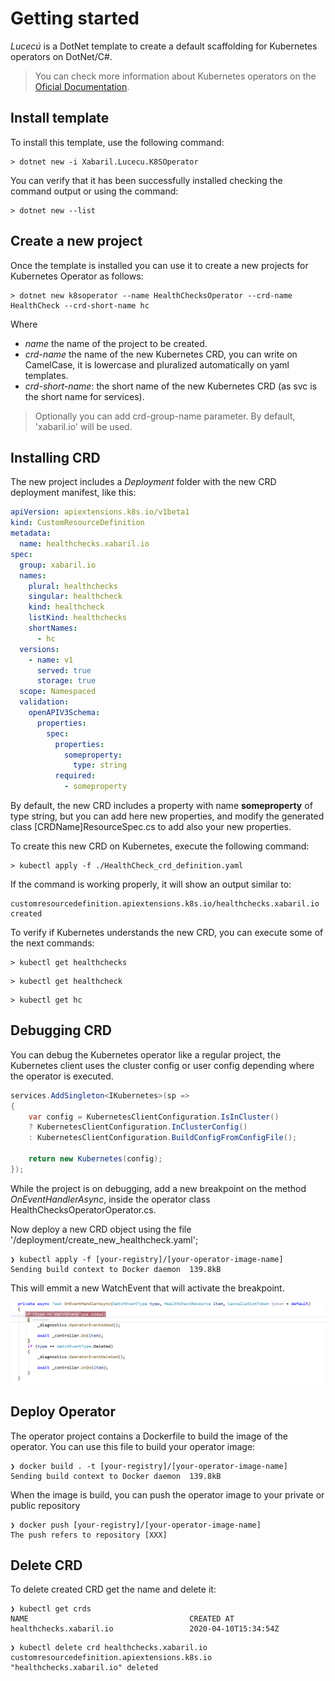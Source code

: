 # Getting started

*Lucecú* is a DotNet template to create a default scaffolding for Kubernetes operators on DotNet/C#.

> You can check more information about Kubernetes operators on the [Oficial Documentation](https://kubernetes.io/docs/concepts/extend-kubernetes/operator/).

## Install template

To install this template, use the following command:

```shell
> dotnet new -i Xabaril.Lucecu.K8SOperator
```
You can verify that it has been successfully installed checking the command output or using the command:

```shell
> dotnet new --list
```

## Create a new project

Once the template is installed you can use it to create a new projects for Kubernetes Operator as follows:

```shell
> dotnet new k8soperator --name HealthChecksOperator --crd-name HealthCheck --crd-short-name hc
```

Where

- *name* the name of the project to be created.
- *crd-name* the name of the new Kubernetes CRD, you can write on CamelCase, it is lowercase and pluralized automatically on yaml templates.
- *crd-short-name*: the short name of the new Kubernetes CRD (as svc is the short name for services).

> Optionally you can add crd-group-name parameter. By default, 'xabaril.io' will be used.

## Installing CRD

The new project includes a *Deployment* folder with the new CRD deployment manifest, like this:

```yaml
apiVersion: apiextensions.k8s.io/v1beta1
kind: CustomResourceDefinition
metadata:
  name: healthchecks.xabaril.io
spec:
  group: xabaril.io
  names:
    plural: healthchecks
    singular: healthcheck
    kind: healthcheck
    listKind: healthchecks
    shortNames:
      - hc
  versions:
    - name: v1
      served: true
      storage: true
  scope: Namespaced
  validation:
    openAPIV3Schema:
      properties:
        spec:
          properties:
            someproperty:
              type: string
          required:
            - someproperty
```

By default, the new CRD includes a property with name **someproperty** of type string, but you can add here new properties, and modify the generated class [CRDName]ResourceSpec.cs to add also your new properties.

To create this new CRD on Kubernetes, execute the following command:

```shell
> kubectl apply -f ./HealthCheck_crd_definition.yaml
```
If the command is working properly, it will show an output similar to:

```shell
customresourcedefinition.apiextensions.k8s.io/healthchecks.xabaril.io created
```
To verify if Kubernetes understands the new CRD, you can execute some of the next commands:

```shell
> kubectl get healthchecks
```
```shell
> kubectl get healthcheck
```
```shell
> kubectl get hc
```

## Debugging CRD

You can debug the Kubernetes operator like a regular project, the Kubernetes client uses the cluster config or user config depending where the operator is executed.

```csharp
services.AddSingleton<IKubernetes>(sp =>
{
    var config = KubernetesClientConfiguration.IsInCluster() 
    ? KubernetesClientConfiguration.InClusterConfig() 
    : KubernetesClientConfiguration.BuildConfigFromConfigFile();

    return new Kubernetes(config);
});
```

While the project is on debugging, add a new breakpoint on the method *OnEventHandlerAsync*, inside the operator class HealthChecksOperatorOperator.cs.

Now deploy a new CRD object using the file '/deployment/create_new_healthcheck.yaml';

```shell
❯ kubectl apply -f [your-registry]/[your-operator-image-name]
Sending build context to Docker daemon  139.8kB
```

This will emmit a new WatchEvent that will activate the breakpoint.

![Debugging Operator](./images/debug_operator.png)

## Deploy Operator

The operator project contains a Dockerfile to build the image of the operator. You can use this file to build your operator image:

```shell
❯ docker build . -t [your-registry]/[your-operator-image-name]
Sending build context to Docker daemon  139.8kB
```

When the image is build, you can push the operator image to your private or public repository

```shell
❯ docker push [your-registry]/[your-operator-image-name]
The push refers to repository [XXX]
```

## Delete CRD

To delete created CRD get the name and delete it:

```shell
❯ kubectl get crds
NAME                                    CREATED AT
healthchecks.xabaril.io                 2020-04-10T15:34:54Z
```

```shell
❯ kubectl delete crd healthchecks.xabaril.io
customresourcedefinition.apiextensions.k8s.io "healthchecks.xabaril.io" deleted
```